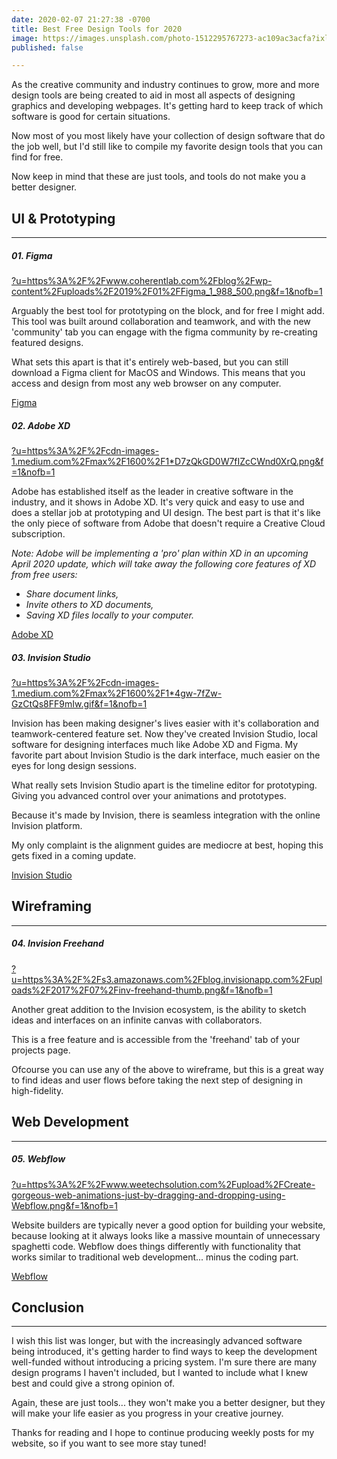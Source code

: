 ```yaml
---
date: 2020-02-07 21:27:38 -0700
title: Best Free Design Tools for 2020
image: https://images.unsplash.com/photo-1512295767273-ac109ac3acfa?ixlib=rb-1.2.1&ixid=eyJhcHBfaWQiOjEyMDd9&auto=format&fit=crop&w=1575&q=80
published: false

---
```

As the creative community and industry continues to grow, more and more design tools are being created to aid in most all aspects of designing graphics and developing webpages. It's getting hard to keep track of which software is good for certain situations.

Now most of you most likely have your collection of design software that do the job well, but I'd still like to compile my favorite design tools that you can find for free.

Now keep in mind that these are just tools, and tools do not make you a better designer.

## UI & Prototyping

***

##### 01. Figma

[?u=https%3A%2F%2Fwww.coherentlab.com%2Fblog%2Fwp-content%2Fuploads%2F2019%2F01%2FFigma_1_988_500.png&f=1&nofb=1](https://external-content.duckduckgo.com/iu/?u=https%3A%2F%2Fwww.coherentlab.com%2Fblog%2Fwp-content%2Fuploads%2F2019%2F01%2FFigma_1_988_500.png&f=1&nofb=1 "?u=https%3A%2F%2Fwww.coherentlab.com%2Fblog%2Fwp-content%2Fuploads%2F2019%2F01%2FFigma_1_988_500.png&f=1&nofb=1")

Arguably the best tool for prototyping on the block, and for free I might add. This tool was built around collaboration and teamwork, and with the new 'community' tab you can engage with the figma community by re-creating featured designs.

What sets this apart is that it's entirely web-based, but you can still download a Figma client for MacOS and Windows. This means that you access and design from most any web browser on any computer.

[Figma](figma.com)

##### 02. Adobe XD

[?u=https%3A%2F%2Fcdn-images-1.medium.com%2Fmax%2F1600%2F1*D7zQkGD0W7fIZcCWnd0XrQ.png&f=1&nofb=1](https://external-content.duckduckgo.com/iu/?u=https%3A%2F%2Fcdn-images-1.medium.com%2Fmax%2F1600%2F1*D7zQkGD0W7fIZcCWnd0XrQ.png&f=1&nofb=1 "?u=https%3A%2F%2Fcdn-images-1.medium.com%2Fmax%2F1600%2F1*D7zQkGD0W7fIZcCWnd0XrQ.png&f=1&nofb=1")

Adobe has established itself as the leader in creative software in the industry, and it shows in Adobe XD. It's very quick and easy to use and does a stellar job at prototyping and UI design. The best part is that it's like the only piece of software from Adobe that doesn't require a Creative Cloud subscription.

_Note: Adobe will be implementing a 'pro' plan within XD in an upcoming April 2020 update, which will take away the following core features of XD from free users:_

* _Share document links,_
* _Invite others to XD documents,_
* _Saving XD files locally to your computer._

[Adobe XD](https://www.adobe.com/products/xd.html)

##### 03. Invision Studio

[?u=https%3A%2F%2Fcdn-images-1.medium.com%2Fmax%2F1600%2F1*4gw-7fZw-GzCtQs8FF9mIw.gif&f=1&nofb=1](https://external-content.duckduckgo.com/iu/?u=https%3A%2F%2Fcdn-images-1.medium.com%2Fmax%2F1600%2F1*4gw-7fZw-GzCtQs8FF9mIw.gif&f=1&nofb=1 "?u=https%3A%2F%2Fcdn-images-1.medium.com%2Fmax%2F1600%2F1*4gw-7fZw-GzCtQs8FF9mIw.gif&f=1&nofb=1")

Invision has been making designer's lives easier with it's collaboration and teamwork-centered feature set. Now they've created Invision Studio, local software for designing interfaces much like Adobe XD and Figma. My favorite part about Invision Studio is the dark interface, much easier on the eyes for long design sessions.

What really sets Invision Studio apart is the timeline editor for prototyping. Giving you advanced control over your animations and prototypes.

Because it's made by Invision, there is seamless integration with the online Invision platform.

My only complaint is the alignment guides are mediocre at best, hoping this gets fixed in a coming update.

[Invision Studio](https://www.invisionapp.com/studio)

## Wireframing

***

##### 04. Invision Freehand

[?u=https%3A%2F%2Fs3.amazonaws.com%2Fblog.invisionapp.com%2Fuploads%2F2017%2F07%2Finv-freehand-thumb.png&f=1&nofb=1](https://external-content.duckduckgo.com/iu/?u=https%3A%2F%2Fs3.amazonaws.com%2Fblog.invisionapp.com%2Fuploads%2F2017%2F07%2Finv-freehand-thumb.png&f=1&nofb=1 "?u=https%3A%2F%2Fs3.amazonaws.com%2Fblog.invisionapp.com%2Fuploads%2F2017%2F07%2Finv-freehand-thumb.png&f=1&nofb=1")

Another great addition to the Invision ecosystem, is the ability to sketch ideas and interfaces on an infinite canvas with collaborators.

This is a free feature and is accessible from the 'freehand' tab of your projects page.

Ofcourse you can use any of the above to wireframe, but this is a great way to find ideas and user flows before taking the next step of designing in high-fidelity.

## Web Development

***

##### 05. Webflow

[?u=https%3A%2F%2Fwww.weetechsolution.com%2Fupload%2FCreate-gorgeous-web-animations-just-by-dragging-and-dropping-using-Webflow.png&f=1&nofb=1](https://external-content.duckduckgo.com/iu/?u=https%3A%2F%2Fwww.weetechsolution.com%2Fupload%2FCreate-gorgeous-web-animations-just-by-dragging-and-dropping-using-Webflow.png&f=1&nofb=1 "?u=https%3A%2F%2Fwww.weetechsolution.com%2Fupload%2FCreate-gorgeous-web-animations-just-by-dragging-and-dropping-using-Webflow.png&f=1&nofb=1")

Website builders are typically never a good option for building your website, because looking at it always looks like a massive mountain of unnecessary spaghetti code. Webflow does things differently with functionality that works similar to traditional web development... minus the coding part.

[Webflow](https://webflow.com/?rfsn=3746645.054f6a)

## Conclusion

***

I wish this list was longer, but with the increasingly advanced software being introduced, it's getting harder to find ways to keep the development well-funded without introducing a pricing system. I'm sure there are many design programs I haven't included, but I wanted to include what I knew best and could give a strong opinion of.

Again, these are just tools... they won't make you a better designer, but they will make your life easier as you progress in your creative journey.

Thanks for reading and I hope to continue producing weekly posts for my website, so if you want to see more stay tuned!